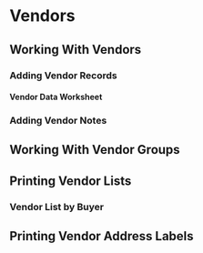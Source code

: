 # Vendors

## Working With Vendors

### Adding Vendor Records

#### Vendor Data Worksheet

### Adding Vendor Notes

## Working With Vendor Groups

## Printing Vendor Lists

### Vendor List by Buyer

## Printing Vendor Address Labels
